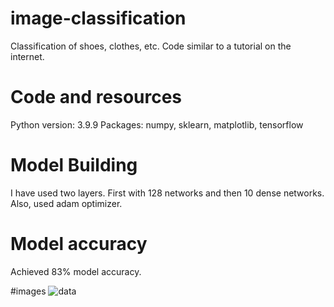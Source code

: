# image-classification

Classification of shoes, clothes, etc. Code similar to a tutorial on the internet. 

# Code and resources
Python version: 3.9.9
Packages: numpy, sklearn, matplotlib, tensorflow

# Model Building
I have used two layers. First with 128 networks and then 10 dense networks. Also, used adam optimizer.

# Model accuracy
Achieved 83% model accuracy.

#images
![data](https://github.com/maitraiyeetiwari/image-classification/assets/109150738/294e5e9b-72a8-49ef-b69d-2729d89f97cf)
